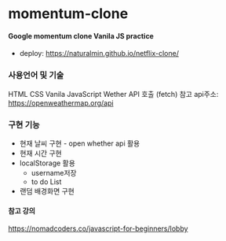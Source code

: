 # momentum-clone
#### Google momentum clone Vanila JS practice

* deploy: https://naturalmin.github.io/netflix-clone/

### 사용언어 및 기술
HTML
CSS
Vanila JavaScript
Wether API 호출 (fetch)
참고 api주소: https://openweathermap.org/api

### 구현 기능
* 현재 날씨 구현 - open whether api 활용
* 현재 시간 구현 
* localStorage 활용
  * username저장
  * to do List
* 랜덤 배경화면 구현

#### 참고 강의
https://nomadcoders.co/javascript-for-beginners/lobby
